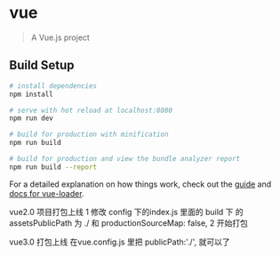 # vue

> A Vue.js project

## Build Setup

``` bash
# install dependencies
npm install

# serve with hot reload at localhost:8080
npm run dev

# build for production with minification
npm run build

# build for production and view the bundle analyzer report
npm run build --report
```

For a detailed explanation on how things work, check out the [guide](http://vuejs-templates.github.io/webpack/) and [docs for vue-loader](http://vuejs.github.io/vue-loader).

vue2.0 项目打包上线
1 修改 config 下的index.js  里面的 build 下 的  assetsPublicPath 为 ./ 和 productionSourceMap: false, 
2 开始打包 


 vue3.0 打包上线 在vue.config.js  里把  publicPath:'./', 就可以了
